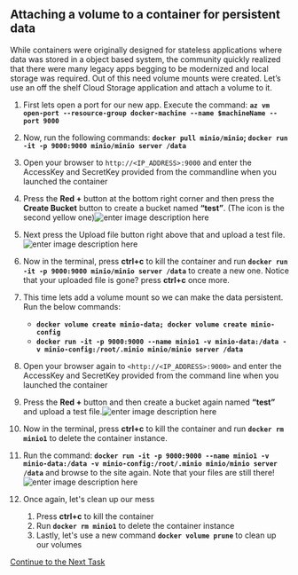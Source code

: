 ## Attaching a volume to a container for persistent data

While containers were originally designed for stateless applications
where data was stored in a object based system, the community quickly
realized that there were many legacy apps begging to be modernized and
local storage was required. Out of this need volume mounts were created.
Let’s use an off the shelf Cloud Storage application and attach a volume
to it.

1. First lets open a port for our new app. Execute the command: **`az vm open-port --resource-group docker-machine --name $machineName --port 9000`**
1. Now, run the following commands:   **`docker pull minio/minio`; `docker
    run -it -p 9000:9000 minio/minio server /data`**
2. Open your browser to `http://<IP_ADDRESS>:9000` and enter the AccessKey
    and SecretKey provided from the commandline when you launched the
    container
3. Press the **Red +** button at the bottom right corner and then press
    the **Create Bucket** button to create a bucket named **“test”**. (The
    icon is the second yellow one)![enter image description
    here](https://github.com/Burwood/containers101/raw/azure/containers_lab/images/minio_create.png)
    
4. Next press the Upload file button right above that and upload a test
    file.![enter image description
    here](https://github.com/Burwood/containers101/raw/azure/containers_lab/images/minio_show_files.png)
    
5. Now in the terminal, press **ctrl+c** to kill the container and run
    **`docker run -it -p 9000:9000 minio/minio server /data`** to create a
    new one.   Notice that your uploaded file is gone? press **ctrl+c**
    once more.
    
6. This time lets add a volume mount so we can make the data
    persistent. Run the below commands:
    
      - **`docker volume create minio-data; docker volume create
        minio-config`**
      - **`docker run -it -p 9000:9000 --name minio1 -v minio-data:/data -v
        minio-config:/root/.minio minio/minio server /data`**
    
7. Open your browser again to `<http://<IP_ADDRESS>:9000>` and enter the
    AccessKey and SecretKey provided from the command line when you
    launched the container
    
8. Press the **Red +** button and then create a bucket again named
    **“test”** and upload a test file.![enter image description here](https://github.com/Burwood/containers101/raw/azure/containers_lab/images/minio_create.png)
    
9. Now in the terminal, press **ctrl+c** to kill the container and run
    **`docker rm minio1`** to delete the container instance.
    
10. Run the command:   **`docker run -it -p 9000:9000 --name minio1 -v
    minio-data:/data -v minio-config:/root/.minio minio/minio server
    /data`** and browse to the site again. Note that your files are still
    there\!   ![enter image description
    here](https://github.com/Burwood/containers101/raw/azure/containers_lab/images/minio_show_files.png)
11. Once again, let's clean up our mess
	1. Press **ctrl+c** to kill the container
	2. Run **`docker rm minio1`** to delete the container instance 
    3. Lastly, let's use a new command **`docker volume prune`** to clean up our volumes

[Continue to the Next Task](https://github.com/Burwood/containers101/blob/azure/containers_lab/azure/task_9.md)
